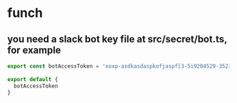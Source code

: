 # funch

## you need a slack bot key file at src/secret/bot.ts, for example

```javascript
export const botAccessToken = 'xoxp-asdkasdaspkofjaspf[3-5i9204529-3523-rw'
  
export default {
  botAccessToken
}
```